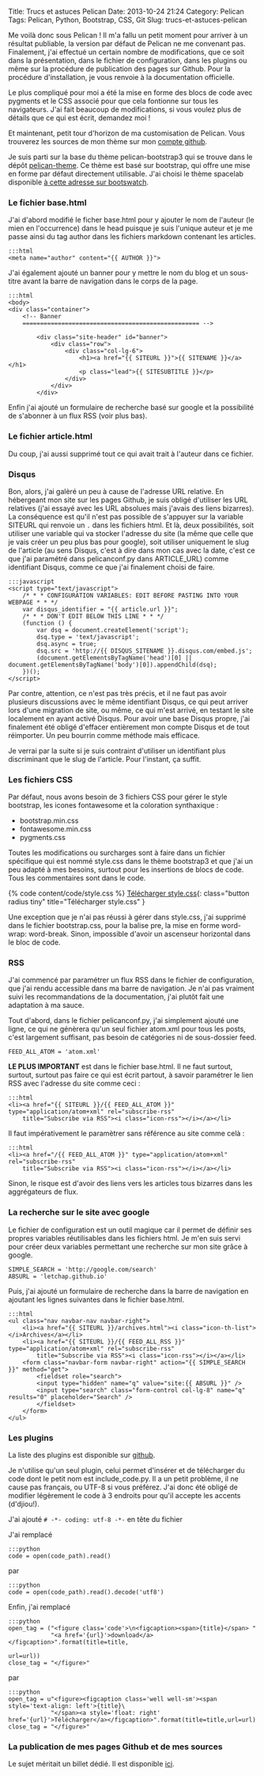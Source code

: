 Title: Trucs et astuces Pelican
Date: 2013-10-24 21:24
Category: Pelican
Tags: Pelican, Python, Bootstrap, CSS, Git
Slug: trucs-et-astuces-pelican


Me voilà donc sous Pelican ! Il m'a fallu un petit moment pour arriver à un résultat publiable, la version par défaut de Pelican ne me convenant pas. Finalement, j'ai effectué un certain nombre de modifications, que ce soit dans la présentation, dans le fichier de configuration, dans les plugins ou même sur la procédure de publication des pages sur Github. Pour la procédure d'installation, je vous renvoie à la documentation officielle.

Le plus compliqué pour moi a été la mise en forme des blocs de code avec pygments et le CSS associé pour que cela fontionne sur tous les navigateurs. J'ai fait beaucoup de modifications, si vous voulez plus de détails que ce qui est écrit, demandez moi !

Et maintenant, petit tour d'horizon de ma customisation de Pelican. Vous trouverez les sources de mon thème sur mon [compte github](https://github.com/letchap/letchap.github.io/tree/source/mon-theme).

Je suis parti sur la base du thème pelican-bootstrap3 qui se trouve dans le dépôt [pelican-theme](https://github.com/getpelican/pelican-themes). Ce thème est basé sur bootstrap, qui offre une mise en forme par défaut directement utilisable. J'ai choisi le thème spacelab disponible [à cette adresse sur bootswatch](http://bootswatch.com/spacelab/).


### Le fichier base.html

J'ai d'abord modifié le ficher base.html pour y ajouter le nom de l'auteur (le mien en l'occurrence) dans le head puisque je suis l'unique auteur et je me passe ainsi du tag author dans les fichiers markdown contenant les articles.

	:::html
	<meta name="author" content="{{ AUTHOR }}">

J'ai également ajouté un banner pour y mettre le nom du blog et un sous-titre avant la barre de navigation dans le corps de la page.

	:::html
	<body>
	<div class="container">
		<!-- Banner
		================================================== -->

			<div class="site-header" id="banner">
				<div class="row">
					<div class="col-lg-6">
						<h1><a href="{{ SITEURL }}">{{ SITENAME }}</a></h1>
						<p class="lead">{{ SITESUBTITLE }}</p>
					</div>
				</div>
			</div>



Enfin j'ai ajouté un formulaire de recherche basé sur google et la possibilité de s'abonner à un flux RSS (voir plus bas).


### Le fichier article.html

Du coup, j'ai aussi supprimé tout ce qui avait trait à l'auteur dans ce fichier.

### Disqus

Bon, alors, j'ai galèré un peu à cause de l'adresse URL relative. En hébergeant mon site sur les pages Github, je suis obligé d'utiliser les URL relatives (j'ai essayé avec les URL absolues mais j'avais des liens bizarres). La conséquence est qu'il n'est pas possible de s'appuyer sur la variable SITEURL qui renvoie un `.` dans les fichiers html. Et là, deux possibilités, soit utiliser une variable qui va stocker l'adresse du site (la même que celle que je vais créer un peu plus bas pour google), soit utiliser uniquement le slug de l'article (au sens Disqus, c'est à dire dans mon cas avec la date, c'est ce que j'ai paramétré dans pelicanconf.py dans ARTICLE_URL) comme identifiant Disqus, comme ce que j'ai finalement choisi de faire.

	:::javascript
	<script type="text/javascript">
		/* * * CONFIGURATION VARIABLES: EDIT BEFORE PASTING INTO YOUR WEBPAGE * * */
		var disqus_identifier = "{{ article.url }}";
		/* * * DON'T EDIT BELOW THIS LINE * * */
		(function () {
			var dsq = document.createElement('script');
			dsq.type = 'text/javascript';
			dsq.async = true;
			dsq.src = 'http://{{ DISQUS_SITENAME }}.disqus.com/embed.js';
			(document.getElementsByTagName('head')[0] || document.getElementsByTagName('body')[0]).appendChild(dsq);
		})();
	</script>

Par contre, attention, ce n'est pas très précis, et il ne faut pas avoir plusieurs discussions avec le même identifiant Disqus, ce qui peut arriver lors d'une migration de site, ou même, ce qui m'est arrivé, en testant le site localement en ayant activé Disqus. Pour avoir une base Disqus propre, j'ai finalement été obligé d'effacer entièrement mon compte Disqus et de tout réimporter. Un peu bourrin comme méthode mais efficace.

Je verrai par la suite si je suis contraint d'utiliser un identifiant plus discriminant que le slug de l'article. Pour l'instant, ça suffit.


### Les fichiers CSS

Par défaut, nous avons besoin de 3 fichiers CSS pour gérer le style bootstrap, les icones fontawesome et la coloration synthaxique :
- bootstrap.min.css
- fontawesome.min.css
- pygments.css

Toutes les modifications ou surcharges sont à faire dans un fichier spécifique qui est nommé style.css dans le thème bootstrap3 et que j'ai un peu adapté à mes besoins, surtout pour les insertions de blocs de code. Tous les commentaires sont dans le code.

{% code content/code/style.css %}
[Télécharger style.css]({filename}/code/style.css){: class="button radius tiny" title="Télécharger style.css" }

Une exception que je n'ai pas réussi à gérer dans style.css, j'ai supprimé dans le fichier bootstrap.css, pour la balise pre, la mise en forme word-wrap: word-break. Sinon, impossible d'avoir un ascenseur horizontal dans le bloc de code.


### RSS

J'ai commencé par paramétrer un flux RSS dans le fichier de configuration, que j'ai rendu accessible dans ma barre de navigation. Je n'ai pas vraiment suivi les recommandations de la documentation, j'ai plutôt fait une adaptation à ma sauce.

Tout d'abord, dans le fichier pelicanconf.py, j'ai simplement ajouté une ligne, ce qui ne génèrera qu'un seul fichier atom.xml pour tous les posts, c'est largement suffisant, pas besoin de catégories ni de sous-dossier feed.

	FEED_ALL_ATOM = 'atom.xml'

**LE PLUS IMPORTANT** est dans le fichier base.html. Il ne faut surtout, surtout, surtout pas faire ce qui est écrit partout, à savoir paramétrer le lien RSS avec l'adresse du site comme ceci :

	:::html
	<li><a href="{{ SITEURL }}/{{ FEED_ALL_ATOM }}" type="application/atom+xml" rel="subscribe-rss"
		title="Subscribe via RSS"><i class="icon-rss"></i></a></li>

Il faut impérativement le paramètrer sans référence au site comme celà :

	:::html
	<li><a href="/{{ FEED_ALL_ATOM }}" type="application/atom+xml" rel="subscribe-rss"
		title="Subscribe via RSS"><i class="icon-rss"></i></a></li>

Sinon, le risque est d'avoir des liens vers les articles tous bizarres dans les aggrégateurs de flux.

### La recherche sur le site avec google

Le fichier de configuration est un outil magique car il permet de définir ses propres variables réutilisables dans les fichiers html. Je m'en suis servi pour créer deux variables permettant une recherche sur mon site grâce à google.

	SIMPLE_SEARCH = 'http://google.com/search'
	ABSURL = 'letchap.github.io'

Puis, j'ai ajouté un formulaire de recherche dans la barre de navigation en ajoutant les lignes suivantes dans le fichier base.html.

	:::html
	<ul class="nav navbar-nav navbar-right">
		<li><a href="{{ SITEURL }}/archives.html"><i class="icon-th-list"></i>Archives</a></li>
		<li><a href="{{ SITEURL }}/{{ FEED_ALL_RSS }}" type="application/atom+xml" rel="subscribe-rss"
			title="Subscribe via RSS"><i class="icon-rss"></i></a></li>
		<form class="navbar-form navbar-right" action="{{ SIMPLE_SEARCH }}" method="get">
			<fieldset role="search">
			<input type="hidden" name="q" value="site:{{ ABSURL }}" />  
			<input type="search" class="form-control col-lg-8" name="q" results="0" placeholder="Search" />  
			</fieldset>
		</form>  
	</ul>

### Les plugins

La liste des plugins est disponible sur [github](https://github.com/getpelican/pelican-plugins).

Je n'utilise qu'un seul plugin, celui permet d'insérer et de télécharger du code dont le petit nom est include_code.py. Il a un petit problème, il ne cause pas français, ou UTF-8 si vous préférez. J'ai donc été obligé de modifier légèrement le code à 3 endroits pour qu'il accepte les accents (d'djiou!).

J'ai ajouté `# -*- coding: utf-8 -*-` en tête du fichier

J'ai remplacé

	:::python
	code = open(code_path).read()

par

	:::python
	code = open(code_path).read().decode('utf8')

Enfin, j'ai remplacé

	:::python
    open_tag = ("<figure class='code'>\n<figcaption><span>{title}</span> "
                "<a href='{url}'>download</a></figcaption>".format(title=title,
                                                                   url=url))
    close_tag = "</figure>"

par

	:::python
    open_tag = u"<figure><figcaption class='well well-sm'><span style='text-align: left'>{title}\
                "</span><a style='float: right' href='{url}'>Télécharger</a></figcaption>".format(title=title,url=url)
    close_tag = "</figure>"

### La publication de mes pages Github et de mes sources

Le sujet méritait un billet dédié. Il est disponible [ici]({filename}/gerer-la-publication-et-les-sources-dun-site-pelican-sur-github.markdown "Gérer la publication et les sources d'un site Pelican sur Github").
